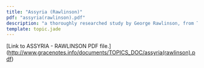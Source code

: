 ```yaml
---
title: "Assyria (Rawlinson)"
pdf: "assyria(rawlinson).pdf"
description: "a thoroughly researched study by George Rawlinson, from The Seven Great Monarchies of the Ancient Eastern World."
template: topic.jade
---
```


[Link to ASSYRIA - RAWLINSON PDF file.] (http://www.gracenotes.info/documents/TOPICS_DOC/assyria(rawlinson).pdf)
